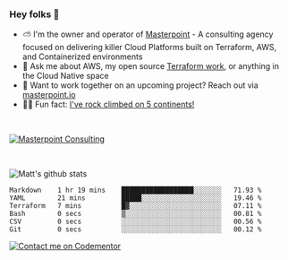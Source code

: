 

### Hey folks 👋



- ⛅️ I'm the owner and operator of [Masterpoint](https://masterpoint.io) - A consulting agency focused on delivering killer Cloud Platforms built on Terraform, AWS, and Containerized environments
- 💬 Ask me about AWS, my open source [Terraform work](https://github.com/masterpointio?q=terraform&type=&language=hcl), or anything in the Cloud Native space
- 🔨 Want to work together on an upcoming project? Reach out via [masterpoint.io](https://masterpoint.io)
- 🧗‍♂️ Fun fact: [I've rock climbed on 5 continents!](https://www.rockandice.com/videos/weekend-whippers/weekend-whipper-gunning-for-it-on-south-six-shooter/)

<br>


[![Masterpoint Consulting](https://masterpoint-public.s3.us-west-2.amazonaws.com/Logo-medium.png)](https://masterpoint.io)

<br>

![Matt's github stats](https://github-readme-stats.vercel.app/api?username=Gowiem&count_private=true&theme=cobalt&show_icons=true)

<!--START_SECTION:waka-->

```text
Markdown    1 hr 19 mins    ██████████████████░░░░░░░   71.93 %
YAML        21 mins         █████░░░░░░░░░░░░░░░░░░░░   19.46 %
Terraform   7 mins          █▓░░░░░░░░░░░░░░░░░░░░░░░   07.11 %
Bash        0 secs          ▒░░░░░░░░░░░░░░░░░░░░░░░░   00.81 %
CSV         0 secs          ░░░░░░░░░░░░░░░░░░░░░░░░░   00.56 %
Git         0 secs          ░░░░░░░░░░░░░░░░░░░░░░░░░   00.12 %
```

<!--END_SECTION:waka-->

[![Contact me on Codementor](https://www.codementor.io/m-badges/gowiem/find-me-on-cm-b.svg)](https://www.codementor.io/@gowiem?refer=badge)
